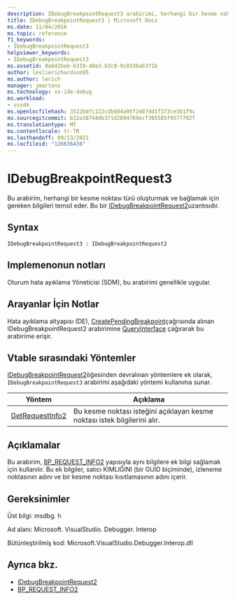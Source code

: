 ```yaml
---
description: IDebugBreakpointRequest3 arabirimi, herhangi bir kesme noktası türü oluşturmak ve bağlamak için gereken bilgileri temsil eder.
title: IDebugBreakpointRequest3 | Microsoft Docs
ms.date: 11/04/2016
ms.topic: reference
f1_keywords:
- IDebugBreakpointRequest3
helpviewer_keywords:
- IDebugBreakpointRequest3
ms.assetid: 8a042beb-b319-48e3-b3c8-9c8336ab371b
author: leslierichardson95
ms.author: lerich
manager: jmartens
ms.technology: vs-ide-debug
ms.workload:
- vssdk
ms.openlocfilehash: 3522bdfc122cdb684a95f2407dd1f373ce3b1f9c
ms.sourcegitcommit: b12a38744db371d2894769ecf305585f9577792f
ms.translationtype: MT
ms.contentlocale: tr-TR
ms.lasthandoff: 09/13/2021
ms.locfileid: "126636438"
---
```

# <a name="idebugbreakpointrequest3"></a>IDebugBreakpointRequest3
Bu arabirim, herhangi bir kesme noktası türü oluşturmak ve bağlamak için gereken bilgileri temsil eder. Bu bir [IDebugBreakpointRequest2](../../../extensibility/debugger/reference/idebugbreakpointrequest2.md)uzantısıdır.

## <a name="syntax"></a>Syntax

```
IDebugBreakpointRequest3 : IDebugBreakpointRequest2
```

## <a name="notes-for-implementers"></a>Implemenonun notları
 Oturum hata ayıklama Yöneticisi (SDM), bu arabirimi genellikle uygular.

## <a name="notes-for-callers"></a>Arayanlar İçin Notlar
 Hata ayıklama altyapısı (DE), [CreatePendingBreakpoint](../../../extensibility/debugger/reference/idebugengine2-creatependingbreakpoint.md)çağrısında alınan IDebugBreakpointRequest2 arabirimine [QueryInterface](/cpp/atl/queryinterface) çağırarak bu arabirime erişir.

## <a name="methods-in-vtable-order"></a>Vtable sırasındaki Yöntemler
 [IDebugBreakpointRequest2](../../../extensibility/debugger/reference/idebugbreakpointrequest2.md)öğesinden devralınan yöntemlere ek olarak, `IDebugBreakpointRequest3` arabirimi aşağıdaki yöntemi kullanıma sunar.

|Yöntem|Açıklama|
|------------|-----------------|
|[GetRequestInfo2](../../../extensibility/debugger/reference/idebugbreakpointrequest3-getrequestinfo2.md)|Bu kesme noktası isteğini açıklayan kesme noktası istek bilgilerini alır.|

## <a name="remarks"></a>Açıklamalar
 Bu arabirim, [BP_REQUEST_INFO2](../../../extensibility/debugger/reference/bp-request-info2.md) yapısıyla aynı bilgilere ek bilgi sağlamak için kullanılır. Bu ek bilgiler, satıcı KIMLIĞINI (bir GUID biçiminde), izleneme noktasının adını ve bir kesme noktası kısıtlamasının adını içerir.

## <a name="requirements"></a>Gereksinimler
 Üst bilgi: msdbg. h

 Ad alanı: Microsoft. VisualStudio. Debugger. Interop

 Bütünleştirilmiş kod: Microsoft.VisualStudio.Debugger.Interop.dll

## <a name="see-also"></a>Ayrıca bkz.
- [IDebugBreakpointRequest2](../../../extensibility/debugger/reference/idebugbreakpointrequest2.md)
- [BP_REQUEST_INFO2](../../../extensibility/debugger/reference/bp-request-info2.md)
